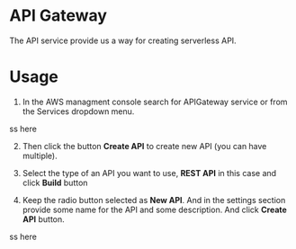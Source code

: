 # API Gateway

The API service provide us a way for creating serverless API.

# Usage

1. In the AWS managment console search for APIGateway service or from the Services dropdown menu.

ss here

2. Then click the button **Create API** to create new API (you can have multiple).

3. Select the type of an API you want to use, **REST API** in this case and click **Build** button

4. Keep the radio button selected as **New API**. And in the settings section provide some name for the API and some description. And click **Create API** button.

ss here

